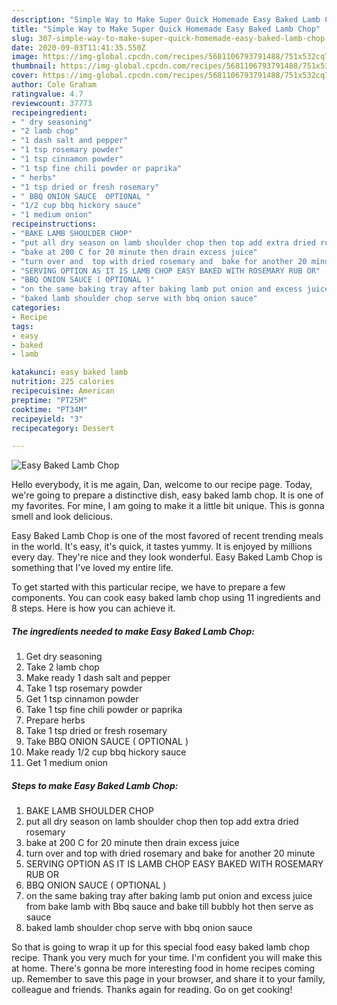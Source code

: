 ```yaml
---
description: "Simple Way to Make Super Quick Homemade Easy Baked Lamb Chop"
title: "Simple Way to Make Super Quick Homemade Easy Baked Lamb Chop"
slug: 307-simple-way-to-make-super-quick-homemade-easy-baked-lamb-chop
date: 2020-09-03T11:41:35.550Z
image: https://img-global.cpcdn.com/recipes/5681106793791488/751x532cq70/easy-baked-lamb-chop-recipe-main-photo.jpg
thumbnail: https://img-global.cpcdn.com/recipes/5681106793791488/751x532cq70/easy-baked-lamb-chop-recipe-main-photo.jpg
cover: https://img-global.cpcdn.com/recipes/5681106793791488/751x532cq70/easy-baked-lamb-chop-recipe-main-photo.jpg
author: Cole Graham
ratingvalue: 4.7
reviewcount: 37773
recipeingredient:
- " dry seasoning"
- "2 lamb chop"
- "1 dash salt and pepper"
- "1 tsp rosemary powder"
- "1 tsp cinnamon powder"
- "1 tsp fine chili powder or paprika"
- " herbs"
- "1 tsp dried or fresh rosemary"
- " BBQ ONION SAUCE  OPTIONAL "
- "1/2 cup bbq hickory sauce"
- "1 medium onion"
recipeinstructions:
- "BAKE LAMB SHOULDER CHOP"
- "put all dry season on lamb shoulder chop then top add extra dried rosemary"
- "bake at 200 C for 20 minute then drain excess juice"
- "turn over and  top with dried rosemary and  bake for another 20 minute"
- "SERVING OPTION AS IT IS LAMB CHOP EASY BAKED WITH ROSEMARY RUB OR"
- "BBQ ONION SAUCE ( OPTIONAL )"
- "on the same baking tray after baking lamb put onion and excess juice from bake lamb with Bbq sauce and bake till bubbly hot then serve as sauce"
- "baked lamb shoulder chop serve with bbq onion sauce"
categories:
- Recipe
tags:
- easy
- baked
- lamb

katakunci: easy baked lamb 
nutrition: 225 calories
recipecuisine: American
preptime: "PT25M"
cooktime: "PT34M"
recipeyield: "3"
recipecategory: Dessert

---
```



![Easy Baked Lamb Chop](https://img-global.cpcdn.com/recipes/5681106793791488/751x532cq70/easy-baked-lamb-chop-recipe-main-photo.jpg)

Hello everybody, it is me again, Dan, welcome to our recipe page. Today, we're going to prepare a distinctive dish, easy baked lamb chop. It is one of my favorites. For mine, I am going to make it a little bit unique. This is gonna smell and look delicious.

Easy Baked Lamb Chop is one of the most favored of recent trending meals in the world. It's easy, it's quick, it tastes yummy. It is enjoyed by millions every day. They're nice and they look wonderful. Easy Baked Lamb Chop is something that I've loved my entire life.




To get started with this particular recipe, we have to prepare a few components. You can cook easy baked lamb chop using 11 ingredients and 8 steps. Here is how you can achieve it.

<!--inarticleads1-->

##### The ingredients needed to make Easy Baked Lamb Chop:

1. Get  dry seasoning
1. Take 2 lamb chop
1. Make ready 1 dash salt and pepper
1. Take 1 tsp rosemary powder
1. Get 1 tsp cinnamon powder
1. Take 1 tsp fine chili powder or paprika
1. Prepare  herbs
1. Take 1 tsp dried or fresh rosemary
1. Take  BBQ ONION SAUCE ( OPTIONAL )
1. Make ready 1/2 cup bbq hickory sauce
1. Get 1 medium onion




<!--inarticleads2-->

##### Steps to make Easy Baked Lamb Chop:

1. BAKE LAMB SHOULDER CHOP
1. put all dry season on lamb shoulder chop then top add extra dried rosemary
1. bake at 200 C for 20 minute then drain excess juice
1. turn over and  top with dried rosemary and  bake for another 20 minute
1. SERVING OPTION AS IT IS LAMB CHOP EASY BAKED WITH ROSEMARY RUB OR
1. BBQ ONION SAUCE ( OPTIONAL )
1. on the same baking tray after baking lamb put onion and excess juice from bake lamb with Bbq sauce and bake till bubbly hot then serve as sauce
1. baked lamb shoulder chop serve with bbq onion sauce




So that is going to wrap it up for this special food easy baked lamb chop recipe. Thank you very much for your time. I'm confident you will make this at home. There's gonna be more interesting food in home recipes coming up. Remember to save this page in your browser, and share it to your family, colleague and friends. Thanks again for reading. Go on get cooking!
